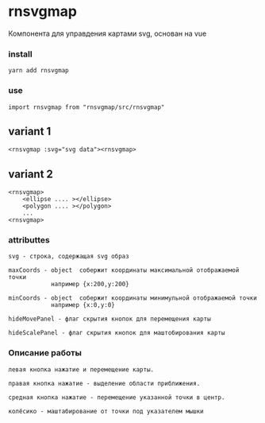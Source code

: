 # rnsvgmap

Компонента для управдения картами svg, основан на vue

### install
```
yarn add rnsvgmap
```

### use
```
import rnsvgmap from "rnsvgmap/src/rnsvgmap"

```

## variant 1
```
<rnsvgmap :svg="svg data"><rnsvgmap>
```
## variant 2
```
<rnsvgmap>
    <ellipse .... ></ellipse> 
    <polygon .... ></polygon>
    ... 
<rnsvgmap>
```   

### attributtes

```
svg - строка, содержащая svg образ
```
```
maxCoords - object  собержит координаты максимальной отображаемой точки
            например {x:200,y:200}
```
```
minCoords - object  собержит координаты минимульной отображаемой точки
            например {x:0,y:0}
```
```
hideMovePanel - флаг скрытия кнопок для перемещения карты
```
```
hideScalePanel - флаг скрытия кнопок для маштобирования карты
```
 
 ### Описание работы
 
 ```
левая кнопка нажатие и перемещение карты.
```
 ```
правая кнопка нажатие - выделение области приближения.
```
 ```
средная кнопка нажатие - перемещение указанной точки в центр.
```
 ```
колёсико - маштабирование от точки под указателем мышки
```


